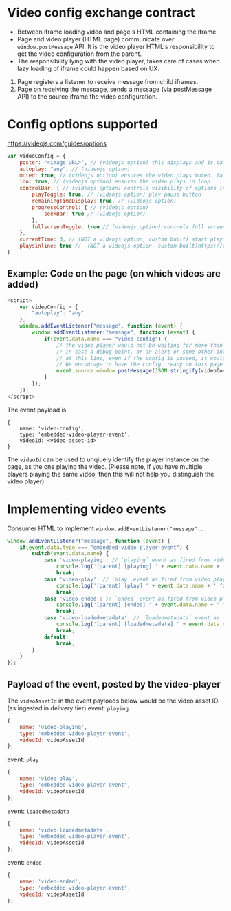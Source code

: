 # Video config exchange contract
* Between iframe loading video and page's HTML containing the iframe.
* Page and video player (HTML page) communicate over `window.postMessage` API. It is the video player HTML's responsibility to get the video configuration from the parent.
* The responsibility lying with the video player, takes care of cases when lazy loading of iframe could happen based on UX.

1. Page registers a listener to receive message from child iframes.
2. Page on receiving the message, sends a message (via postMessage API) to the source iframe the video configuration.

# Config options supported
https://videojs.com/guides/options
```javascript
var videoConfig = {
    poster: "<image URL>", // (videojs option) this displays and is called for only when auto play is false.
    autoplay: "any", // (videojs option) 
    muted: true, // (videojs option) ensures the video plays muted. false does not guarantee playback with sound
    loo: true, // (videojs option) ensures the video plays in loop
    controlBar: { // (videojs option) controls visibility of options in the control bar
        playToggle: true, // (videojs option) play pause button
        remainingTimeDisplay: true, // (videojs option) 
        progressControl: { // (videojs option) 
            seekBar: true // (videojs option) 
        },
        fullscreenToggle: true // (videojs option) controls full screen button visibility
    },
    currentTime: 3, // (NOT a videojs option, custom built) start playing from 3 seconds mark from the beginning of the video. default behavior is 0 (from the start).
    playsinline: true //  (NOT a videojs option, custom built)https://css-tricks.com/what-does-playsinline-mean-in-web-video/. default behavior is as was false.
}
```

## Example: Code on the page (on which videos are added)
```javascript
<script>
    var videoConfig = {
        "autoplay": "any"
    };
    window.addEventListener("message", function (event) {
        window.addEventListener("message", function (event) {
            if(event.data.name === "video-config") {
                // the video player would not be waiting for more than 3ms for getting this config.
                // In case a debug point, or an alert or some other intensive operation is carried out, 
                // at this line, even if the config is passed, it would not be respected.
                // We encourage to have the config, ready on this page' load (the app which integrates the videos)
                event.source.window.postMessage(JSON.stringify(videoConfig), '*');
            }
        });
    });
</script>
```
The event payload is
```
{
    name: 'video-config',
    type: 'embedded-video-player-event',
    videoId: <video-asset-id> 
}
```
The `videoId` can be used to unqiuely identify the player instance on the page, as the one playing the video. (Please note, if you have multiple players playing the same video, then this will not help you distinguish the video player)

# Implementing video events
Consumer HTML to implement `window.addEventListener("message"..`
```javascript
window.addEventListener("message", function (event) {
    if(event.data.type === "embedded-video-player-event") {
        switch(event.data.name) {
            case 'video-playing': // `playing` event as fired from video player
                console.log('[parent] [playing] ' + event.data.name + ' for ' + event.data.videoId + ' ' + Date.now());
                break;
            case 'video-play': // `play` event as fired from video player
                console.log('[parent] [play] ' + event.data.name + ' for ' + event.data.videoId + ' ' + Date.now());
                break;
            case 'video-ended': // `ended` event as fired from video player
                console.log('[parent] [ended] ' + event.data.name + ' for ' + event.data.videoId + ' ' + Date.now());
                break;
            case 'video-loadedmetadata': // `loadedmetadata` event as fired from video player
                console.log('[parent] [loadedmetadata] ' + event.data.name + ' for ' + event.data.videoId + ' ' + Date.now());
                break;
            default:
                break;
        }
    }
});
```

## Payload of the event, posted by the video-player
The `videoAssetId` in the event payloads below would be the video asset ID. (as ingested in delivery tier)
event: `playing`
```javascript
{
    name: 'video-playing',
    type: 'embedded-video-player-event',
    videoId: videoAssetId
};
```

event: `play`
```javascript
{
    name: 'video-play',
    type: 'embedded-video-player-event',
    videoId: videoAssetId
};
```

event: `loadedmetadata`
```javascript
{
    name: 'video-loadedmetadata',
    type: 'embedded-video-player-event',
    videoId: videoAssetId
};
```

event: `ended`
```javascript
{
    name: 'video-ended',
    type: 'embedded-video-player-event',
    videoId: videoAssetId
};
```
